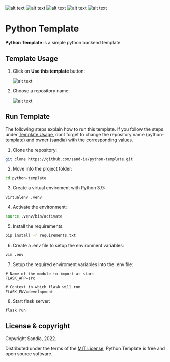 ![alt text](https://img.shields.io/badge/python-3.9-blue)
![alt text](https://img.shields.io/github/issues/sand-ia/python-template)
![alt text](https://img.shields.io/github/forks/sand-ia/python-template)
![alt text](https://img.shields.io/github/stars/sand-ia/python-template)
![alt text](https://img.shields.io/github/license/sand-ia/python-template)

# Python Template

**Python Template** is a simple python backend template.

## Template Usage

1. Click on **Use this template** button:

   ![alt text](../media/readme/use-this-template.png?raw=true)

2. Choose a repository name:

   ![alt text](../media/readme/choose-repository-name.png?raw=true)

## Run Template

The following steps explain how to run this template. If you follow the steps under [Template Usage](#template-usage), dont forget to change the repository name (python-template) and owner (sandia) with the corresponding values.

1. Clone the repository:

```sh
git clone https://github.com/sand-ia/python-template.git
```

2. Move into the project folder:

```sh
cd python-template
```

3. Create a virtual enviroment with Python 3.9:

```sh
virtualenv .venv
```

4. Activate the environment:

```sh
source .venv/bin/activate
```

5. Install the requirements:

```sh
pip install -r requirements.txt
```

6. Create a .env file to setup the environment variables:

```sh
vim .env
```

7. Setup the required enviroment variables into the .env file:

```
# Name of the module to import at start
FLASK_APP=src

# Context in which flask will run
FLASK_ENV=development
```

8. Start flask server:

```
flask run
```

## License & copyright

Copyright Sandia, 2022.

Distributed under the terms of the [MIT License](LICENSE), Python Template is free and open source software.
